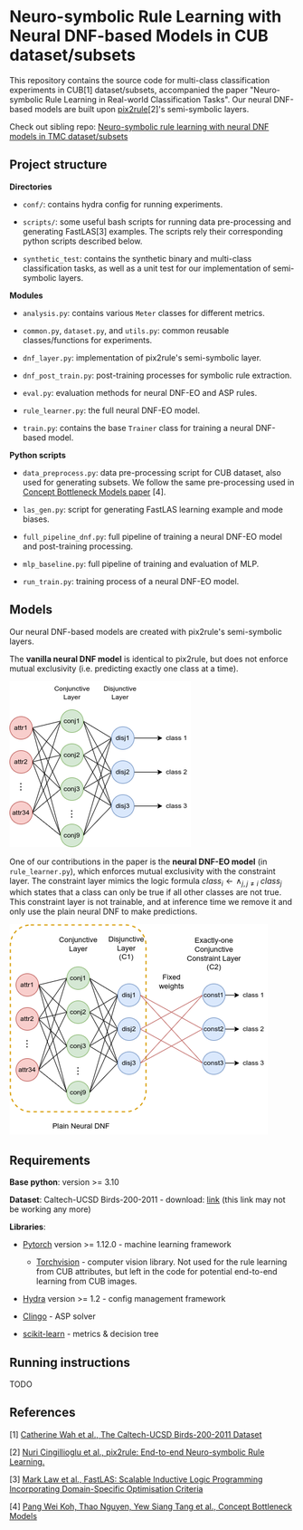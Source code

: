 # Neuro-symbolic Rule Learning with Neural DNF-based Models in CUB dataset/subsets

This repository contains the source code for multi-class classification
experiments in CUB[1] dataset/subsets, accompanied the paper
"Neuro-symbolic Rule Learning in Real-world Classification Tasks".
Our neural DNF-based models are built upon
[pix2rule](https://github.com/nuric/pix2rule)[2]'s semi-symbolic layers.

Check out sibling repo: [Neuro-symbolic rule learning with neural DNF
models in TMC dataset/subsets](https://github.com/kittykg/neural-dnf-tmc)

## Project structure

**Directories**

* `conf/`: contains hydra config for running experiments.

* `scripts/`: some useful bash scripts for running data pre-processing and
generating FastLAS[3] examples. The scripts rely their corresponding python
scripts described below.

* `synthetic_test`: contains the synthetic binary and multi-class classification
tasks, as well as a unit test for our implementation of semi-symbolic layers.

**Modules**

* `analysis.py`: contains various `Meter` classes for different metrics.

* `common.py`, `dataset.py`, and `utils.py`: common reusable classes/functions
for experiments.

* `dnf_layer.py`: implementation of pix2rule's semi-symbolic layer.

* `dnf_post_train.py`: post-training processes for symbolic rule
extraction.

* `eval.py`: evaluation methods for neural DNF-EO and ASP rules.

* `rule_learner.py`: the full neural DNF-EO model.

* `train.py`: contains the base `Trainer` class for training a neural DNF-based
model.

**Python scripts**

* `data_preprocess.py`: data pre-processing script for CUB dataset, also used
for generating subsets. We follow the same pre-processing used in [Concept Bottleneck Models paper](https://github.com/yewsiang/ConceptBottleneck) [4].


* `las_gen.py`: script for generating FastLAS learning example and mode biases.

* `full_pipeline_dnf.py`: full pipeline of training a neural DNF-EO model and
post-training processing.

* `mlp_baseline.py`: full pipeline of training and evaluation of MLP.

* `run_train.py`: training process of a neural DNF-EO model.

## Models

Our neural DNF-based models are created with pix2rule's semi-symbolic layers.

The **vanilla neural DNF model** is identical to pix2rule, but does not enforce
mutual exclusivity (i.e. predicting exactly one class at a time).

![vanilla neural DNF](figure/vanilla_neural_DNF.png)

<script
  src="https://cdn.mathjax.org/mathjax/latest/MathJax.js?config=TeX-AMS-MML_HTMLorMML"
  type="text/javascript">
</script>

One of our contributions in the paper is the **neural DNF-EO model**
(in `rule_learner.py`), which enforces mutual exclusivity with the constraint
layer. The constraint layer mimics the logic formula
$class_i \leftarrow \wedge_{j, j\neq i}\ class_j$
which states that a class can only be true if all other classes are not true.
This constraint layer is not trainable, and at inference time we remove it and
only use the plain neural DNF to make predictions.

![neural dnf eo](figure/neural_DNF_EO.png)

## Requirements

**Base python**: version >= 3.10

**Dataset**: Caltech-UCSD Birds-200-2011 - download:
[link](https://drive.google.com/file/d/1hbzc_P1FuxMkcabkgn9ZKinBwW683j45/view)
(this link may not be working any more)

**Libraries**: 

* [Pytorch](https://pytorch.org/) version >= 1.12.0 - machine learning framework

    - [Torchvision](https://pytorch.org/vision/stable/index.html) - computer
      vision library. Not used for the rule learning from CUB attributes, but
      left in the code for potential end-to-end learning from CUB images.

* [Hydra](https://hydra.cc/) version >= 1.2 - config management framework

* [Clingo](https://potassco.org/clingo/) - ASP solver

* [scikit-learn](https://scikit-learn.org/stable/index.html) - metrics &
decision tree

## Running instructions

TODO

## References

[1] [Catherine Wah et al., The Caltech-UCSD Birds-200-2011 Dataset](https://authors.library.caltech.edu/27452/)

[2] [Nuri Cingillioglu et al., pix2rule: End-to-end Neuro-symbolic Rule Learning.](https://arxiv.org/abs/2106.07487)

[3] [Mark Law et al., FastLAS: Scalable Inductive Logic Programming Incorporating Domain-Specific Optimisation Criteria](https://ojs.aaai.org/index.php/AAAI/article/view/5678)

[4] [Pang Wei Koh, Thao Nguyen, Yew Siang Tang et al., Concept Bottleneck Models](http://proceedings.mlr.press/v119/koh20a.html)
